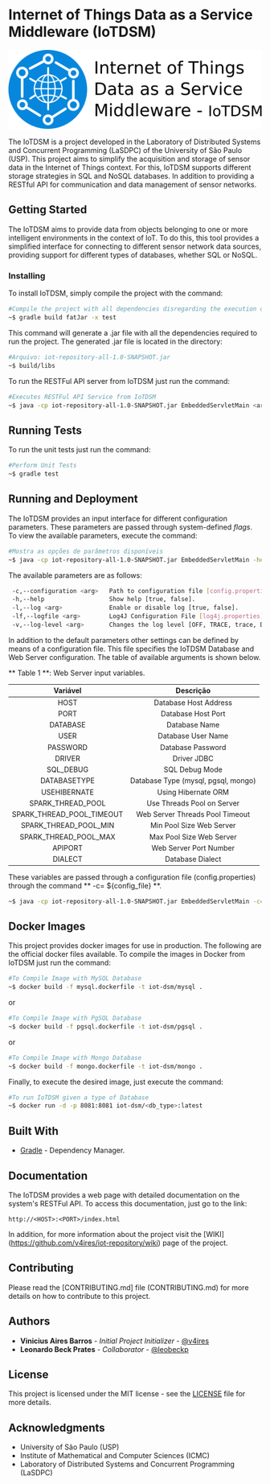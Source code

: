 # **I**nternet **o**f **T**hings **D**ata as a **S**ervice **M**iddleware (IoTDSM)

<p align="center"><img src="iot-dsm-logo.png"/></p>

The IoTDSM is a project developed in the Laboratory of Distributed Systems and Concurrent Programming (LaSDPC) of the University of São Paulo (USP). This project aims to simplify the acquisition and storage of sensor data in the Internet of Things context. For this, IoTDSM supports different storage strategies in SQL and NoSQL databases. In addition to providing a RESTful API for communication and data management of sensor networks.

## Getting Started

The IoTDSM aims to provide data from objects belonging to one or more intelligent environments in the context of IoT.
To do this, this tool provides a simplified interface for connecting to different sensor network data sources, providing support for different types of databases, whether SQL or NoSQL.

### Installing

To install IoTDSM, simply compile the project with the command:

```bash
#Compile the project with all dependencies disregarding the execution of tests
~$ gradle build fatJar -x test
```

This command will generate a .jar file with all the dependencies required to run the project.
The generated .jar file is located in the directory:

```bash
#Arquivo: iot-repository-all-1.0-SNAPSHOT.jar
~$ build/libs
```

To run the RESTFul API server from IoTDSM just run the command:

```bash
#Executes RESTFul API Service from IoTDSM
~$ java -cp iot-repository-all-1.0-SNAPSHOT.jar EmbeddedServletMain <args>
```

## Running Tests

To run the unit tests just run the command:

```bash
#Perform Unit Tests
~$ gradle test
```

## Running and Deployment

The IoTDSM provides an input interface for different configuration parameters.
These parameters are passed through system-defined *flags*.
To view the available parameters, execute the command:

```bash
#Mostra as opções de parâmetros disponíveis
~$ java -cp iot-repository-all-1.0-SNAPSHOT.jar EmbeddedServletMain -help
```

The available parameters are as follows:

```bash
 -c,--configuration <arg>   Path to configuration file [config.properties].
 -h,--help                  Show help [true, false].
 -l,--log <arg>             Enable or disable log [true, false].
 -lf,--logfile <arg>        Log4J Configuration File [log4j.properties].
 -v,--log-level <arg>       Changes the log level [OFF, TRACE, trace, DEBUG, WARN, ERROR, FATAL, ALL].
```
In addition to the default parameters other settings can be defined by means of a configuration file.
This file specifies the IoTDSM Database and Web Server configuration.
The table of available arguments is shown below.

** Table 1 **: Web Server input variables.

|          Variável         |                   Descrição                  |
|:-------------------------:|:--------------------------------------------:|
| HOST                      | Database Host Address				           |
| PORT                      | Database Host Port			               |
| DATABASE                  | Database Name			                       |
| USER                      | Database User Name			               |
| PASSWORD                  | Database Password		                       |
| DRIVER                    | Driver JDBC                                  |
| SQL_DEBUG                 | SQL Debug Mode                               |
| DATABASETYPE              | Database Type (mysql, pgsql, mongo)		   |
| USEHIBERNATE              | Using Hibernate ORM                          |
| SPARK_THREAD_POOL         | Use Threads Pool on Server	               |
| SPARK_THREAD_POOL_TIMEOUT | Web Server Threads Pool Timeout			   |
| SPARK_THREAD_POOL_MIN     | Min Pool Size Web Server	                   |
| SPARK_THREAD_POOL_MAX     | Max Pool Size Web Server	                   |
| APIPORT                   | Web Server Port Number                       |
| DIALECT                   | Database Dialect		                       |

These variables are passed through a configuration file (config.properties) through the command ** -c= ${config_file} **.

```bash
~$ java -cp iot-repository-all-1.0-SNAPSHOT.jar EmbeddedServletMain -c=${config_file}
```

## Docker Images

This project provides docker images for use in production. The following are the official docker files available.
To compile the images in Docker from IoTDSM just run the command:

```bash
#To Compile Image with MySQL Database
~$ docker build -f mysql.dockerfile -t iot-dsm/mysql .
```

or

```bash
#To Compile Image with PgSQL Database
~$ docker build -f pgsql.dockerfile -t iot-dsm/pgsql .
```

or

```bash
#To Compile Image with Mongo Database
~$ docker build -f mongo.dockerfile -t iot-dsm/mongo .
```

Finally, to execute the desired image, just execute the command:

```bash
#To run IoTDSM given a type of Database
~$ docker run -d -p 8081:8081 iot-dsm/<db_type>:latest
```

## Built With

* [Gradle](https://gradle.org/) - Dependency Manager.

## Documentation

The IoTDSM provides a web page with detailed documentation on the system's RESTFul API.
To access this documentation, just go to the link:

```url
http://<HOST>:<PORT>/index.html
```

In addition, for more information about the project visit the [WIKI] (https://github.com/v4ires/iot-repository/wiki) page of the project.

## Contributing

Please read the [CONTRIBUTING.md] file (CONTRIBUTING.md) for more details on how to contribute to this project.

## Authors

* **Vinicius Aires Barros** - *Initial Project Initializer* - [@v4ires](https://github.com/v4ires)
* **Leonardo Beck Prates**  - *Collaborator* - [@leobeckp](https://github.com/leobeckp)

## License

This project is licensed under the MIT license - see the   [LICENSE](LICENSE) file for more details.

## Acknowledgments

* University of São Paulo (USP)
* Institute of Mathematical and Computer Sciences (ICMC)
* Laboratory of Distributed Systems and Concurrent Programming (LaSDPC)
